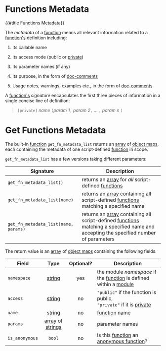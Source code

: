 Functions Metadata
==================

{{#title Functions Metadata}}

The _metadata_ of a [function](functions.md) means all relevant information related to a
[function's](functions.md) definition including:

1. Its callable name

2. Its access mode (public or [private](modules/export.md))

3. Its parameter names (if any)

4. Its purpose, in the form of [doc-comments](comments.md)

5. Usage notes, warnings, examples etc., in the form of [doc-comments](comments.md)

A [function's](functions.md) _signature_ encapsulates the first three pieces of information in a
single concise line of definition:

> `[private]` _name_ `(`_param 1_`,` _param 2_`,` ... `,` _param n_ `)`


Get Functions Metadata
======================

The built-in [function](functions.md) `get_fn_metadata_list` returns an [array](arrays) of [object
maps](object-maps.md), each containing the metadata of one script-defined [function](functions.md)
in scope.

`get_fn_metadata_list` has a few versions taking different parameters:

| Signature                            | Description                                                                                                                                                      |
| ------------------------------------ | ---------------------------------------------------------------------------------------------------------------------------------------------------------------- |
| `get_fn_metadata_list()`             | returns an [array](arrays.md) for _all_ script-defined [functions](functions.md)                                                                                 |
| `get_fn_metadata_list(name)`         | returns an [array](arrays.md) containing all script-defined [functions](functions.md) matching a specified name                                                  |
| `get_fn_metadata_list(name, params)` | returns an [array](arrays.md) containing all script-defined [functions](functions.md) matching a specified name and accepting the specified number of parameters |

The return value is an [array](arrays.md) of [object maps](object-maps.md) containing the following fields.

| Field          |                       Type                        | Optional? | Description                                                                                           |
| -------------- | :-----------------------------------------------: | :-------: | ----------------------------------------------------------------------------------------------------- |
| `namespace`    |            [string](strings-chars.md)             |    yes    | the module _namespace_ if the [function](functions.md) is defined within a [module](modules/index.md) |
| `access`       |            [string](strings-chars.md)             |    no     | `"public"` if the function is public,<br/>`"private"` if it is [private](modules/export.md)           |
| `name`         |            [string](strings-chars.md)             |    no     | [function](functions.md) name                                                                         |
| `params`       | [array](arrays.md) of [strings](strings-chars.md) |    no     | parameter names                                                                                       |
| `is_anonymous` |                      `bool`                       |    no     | is this [function](functions.md) an [anonymous function](fn-anon.md)?                                 |
